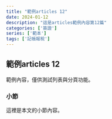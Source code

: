 ```yaml
---
title: "範例articles 12"
date: 2024-01-12
description: "這是articles範例內容第12篇"
categories: ['簽證']
series: ['範本']
tags: ['記帳報稅']
---
```


## 範例articles 12

範例內容，僅供測試列表與分頁功能。

### 小節
這裡是本文的小節內容。